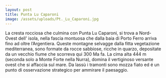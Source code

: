 ```yaml
---
layout: post
title: Punta Lu Caparoni
image: /assets/uploads/Pt._Lu_Caparoni.jpg
---
```

La cresta rocciosa che culmina con Punta Lu Caparoni, si trova a Nord-Ovest dell' isola, nella fascia montuosa che dalla baia di Porto Ferro arriva fino ad oltre l’Argentiera. Queste montagne selvagge dalla fitta vegetazione mediterranea, sono formate da rocce sabbiose, ricche in quarzo, depositate da un vecchio fiume che scorreva qui 300 Ma fa. La cima alta 444 m (seconda solo a Monte Forte nella Nurra), domina il vertiginoso versante ovest che si affaccia sul mare. Da lassù i tramonti sono mozza fiato ed é un punto di osservazione strategico per ammirare il paesaggio.

